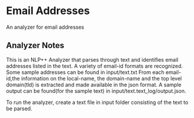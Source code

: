 # Email Addresses

An analyzer for email addresses

## Analyzer Notes

This is an NLP++ Analyzer that parses through text and identifies email addresses listed in the text. A variety of email-id formats are recognized. Some sample addresses can be found in input/text.txt From each email-id,the information on the local-name, the domain-name and the top level domain(tld) is extracted and made available in the json format. A sample output can be found(for the sample text) in input/text.text_log/output.json.

To run the analyzer, create a text file in input folder consisting of the text to be parsed.
